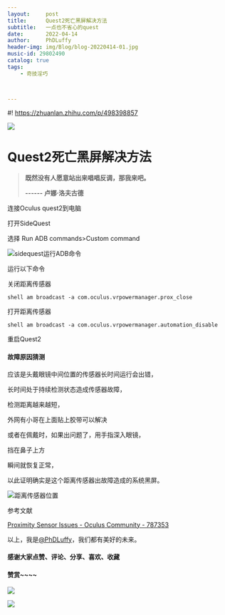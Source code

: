 ```yaml
---
layout:     post
title:      Quest2死亡黑屏解决方法
subtitle:   一点也不省心的quest
date:       2022-04-14
author:     PhDLuffy
header-img: img/Blog/blog-20220414-01.jpg
music-id: 29802490
catalog: true
tags:
    - 奇技淫巧



---
```




#! https://zhuanlan.zhihu.com/p/498398857

![](https://cdn.jsdelivr.net/gh/PhDLuffy/PicGo@master/img/20210519000143.gif)

# Quest2死亡黑屏解决方法

> **既然没有人愿意站出来唱唱反调，那我来吧。**
>
> **------ 卢娜·洛夫古德**

连接Oculus quest2到电脑

打开SideQuest

选择 Run ADB commands>Custom command



![sidequest运行ADB命令](https://cdn.jsdelivr.net/gh/PhDLuffy/PicGo@master/img/image-20220414125646248.png)

运行以下命令

关闭距离传感器

`shell am broadcast -a com.oculus.vrpowermanager.prox_close`

打开距离传感器

`shell am broadcast -a com.oculus.vrpowermanager.automation_disable`

重启Quest2

#### 故障原因猜测

应该是头戴眼镜中间位置的传感器长时间运行会出错，

长时间处于持续检测状态造成传感器故障，

检测距离越来越短，

外网有小哥在上面贴上胶带可以解决

或者在佩戴时，如果出问题了，用手指深入眼镜，

挡在鼻子上方

瞬间就恢复正常，

以此证明确实是这个距离传感器出故障造成的系统黑屏。

![距离传感器位置](https://cdn.jsdelivr.net/gh/PhDLuffy/PicGo@master/img/Inked%E5%BE%AE%E4%BF%A1%E5%9B%BE%E7%89%87_20220414125837_LI(1649912693).jpg)

参考文献

[Proximity Sensor Issues - Oculus Community - 787353](https://forums.oculusvr.com/t5/Support/Proximity-Sensor-Issues/td-p/787353)



以上，我是[@PhDLuffy](https://www.zhihu.com/people/PhDLuffy)，我们都有美好的未来。

#### 感谢大家点赞、评论、分享、喜欢、收藏

#### 赞赏~~~~

![](https://gitee.com/PhDLuffy/PicGo/raw/master/img/20200907163759.gif)

![](https://cdn.jsdelivr.net/gh/PhDLuffy/PicGo@master/img/20210504120405.jpg)

